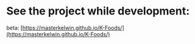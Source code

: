 # See the project while development:

beta: [https://masterkelwin.github.io/K-Foods/](https://masterkelwin.github.io/K-Foods/)
